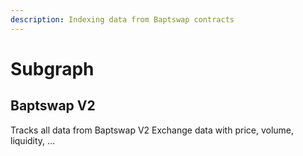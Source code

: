 ```yaml
---
description: Indexing data from Baptswap contracts
---
```


# Subgraph

## Baptswap V2

Tracks all data from Baptswap V2 Exchange data with price, volume, liquidity, ...

